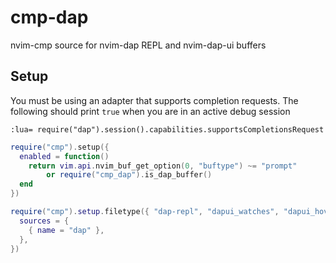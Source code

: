 # cmp-dap

nvim-cmp source for nvim-dap REPL and nvim-dap-ui buffers

## Setup

You must be using an adapter that supports completion requests.
The following should print `true` when you are in an active debug session

```
:lua= require("dap").session().capabilities.supportsCompletionsRequest
```

```lua
require("cmp").setup({
  enabled = function()
    return vim.api.nvim_buf_get_option(0, "buftype") ~= "prompt"
        or require("cmp_dap").is_dap_buffer()
  end
})

require("cmp").setup.filetype({ "dap-repl", "dapui_watches", "dapui_hover" }, {
  sources = {
    { name = "dap" },
  },
})
```
